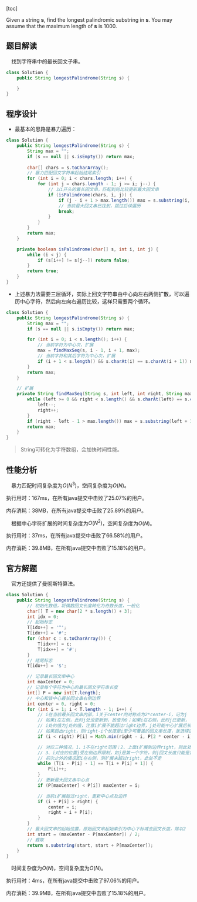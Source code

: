 [toc]

Given a string **s**, find the longest palindromic substring in **s**. You may assume that the maximum length of **s** is 1000.



## 题目解读

&emsp;找到字符串中的最长回文子串。

```java
class Solution {
    public String longestPalindrome(String s) {

    }
}
```

## 程序设计

* 最基本的思路是暴力遍历：

```java
class Solution {
    public String longestPalindrome(String s) {
        String max = "";
        if (s == null || s.isEmpty()) return max;
        
        char[] chars = s.toCharArray();
        // 暴力匹配回文字符串起始结尾索引
        for (int i = 0; i < chars.length; i++) {
            for (int j = chars.length - 1; j >= i; j--) {
                // 以i开头的最长回文串，匹配到则比较更新最大回文串
                if (isPalindrome(chars, i, j)) {
                    if (j - i + 1 > max.length()) max = s.substring(i, j + 1);
                    // 当前最大回文串已找到，跳过后续遍历
                    break;
                }
            }
        }
        return max;
    }

    private boolean isPalindrome(char[] s, int i, int j) {
        while (i < j) {
            if (s[i++] != s[j--]) return false;
        }
        return true;
    }
}
```

* 上述暴力法需要三层循环，实际上回文字符串由中心向左右两侧扩散，可以遍历中心字符，然后向左向右遍历比较，这样只需要两个循环。

```java
class Solution {
    public String longestPalindrome(String s) {
        String max = "";
        if (s == null || s.isEmpty()) return max;

        for (int i = 0; i < s.length(); i++) {
            // 当前字符为中心次，扩展
            max = findMaxSeq(s, i - 1, i + 1, max);
            // 当前字符和其后字符为中心次，扩展
            if (i + 1 < s.length() && s.charAt(i) == s.charAt(i + 1)) max = findMaxSeq(s, i - 1, i + 2, max);
        }
        return max;
    }

    // 扩展
    private String findMaxSeq(String s, int left, int right, String max) {
        while (left >= 0 && right < s.length() && s.charAt(left) == s.charAt(right)) {
            left--;
            right++;
        } 
        if (right - left - 1 > max.length()) max = s.substring(left + 1, right);
        return max;
    }
}
```

> String可转化为字符数组，会加快时间性能。

## 性能分析

&emsp;暴力匹配时间复杂度为$O(N^3)$，空间复杂度为$O(N)$。

执行用时：167ms，在所有java提交中击败了25.07%的用户。

内存消耗：38MB，在所有java提交中击败了25.89%的用户。

&emsp;根据中心字符扩展的时间复杂度为$O(N^2)$，空间复杂度为$O(N)$。

执行用时：37ms，在所有java提交中击败了66.58%的用户。

内存消耗：39.8MB，在所有java提交中击败了15.18%的用户。

## 官方解题

&emsp;官方还提供了曼彻斯特算法。

```java
class Solution {
    public String longestPalindrome(String s) {
        // 初始化数组，将偶数回文长度转化为奇数长度，一般化
        char[] T = new char[2 * s.length() + 3];
        int idx = 0;
        // 起始标志
        T[idx++] = '^';
        T[idx++] = '#';
        for (char c : s.toCharArray()) {
            T[idx++] = c;
            T[idx++] = '#';
        }
        // 结尾标志
        T[idx++] = '$';

        // 记录最长回文串中心
        int maxCenter = 0;
        // 记录每个字符为中心的最长回文字符串长度
        int[] P = new int[T.length];
        // 中心和该中心最长回文串右侧边界
        int center = 0, right = 0;
        for (int i = 1; i < T.length - 1; i++) {
            // i在当前最长回文串内部，i关于center的对称点为2*center-i，记为j
            // 如果i在左侧，此时j处没更新到，故值为0；如果i在右侧，此时j已更新，
            // i处的值为j处的值，注意i扩展不能超过right边界，j处可能中心扩展后长度超出i可扩展到right的长度，
            // 如果超出right，则right-i个长度是i至少可覆盖的回文串长度，故选择这两个中的最小值。
            if (i < right) P[i] = Math.min(right - i, P[2 * center - i]);

            // 对应三种情况，1、i不在right范围；2、上面i扩展到边界right，则此处继续扩展；
            // 3、i对应的位置j受左侧边界限制，如j是第一个字符，则j回文长度只能是1，而i显然可以继续扩展
            // 初次之外的情况即i在右侧，测扩展未超过right，此处不走
            while (T[i - P[i] - 1] == T[i + P[i] + 1]) {
                P[i]++;
            }
            // 更新最大回文串中心点
            if (P[maxCenter] < P[i]) maxCenter = i;

            // 当前i扩展超过right，更新中心点及边界
            if (i + P[i] > right) {
                center = i;
                right = i + P[i];
            }
        }
        // 最大回文串的起始位置，原始回文串起始索引为中心下标减去回文长度，除以2
        int start = (maxCenter - P[maxCenter]) / 2;
        // 截取
        return s.substring(start, start + P[maxCenter]);
    }
}
```

&emsp;时间复杂度为$O(N)$，空间复杂度为$O(N)$。

执行用时：4ms，在所有java提交中击败了97.06%的用户。

内存消耗：39.9MB，在所有java提交中击败了15.18%的用户。